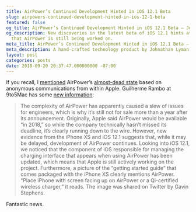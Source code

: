 ```yaml
---
title: AirPower’s Continued Development Hinted in iOS 12.1 Beta
slug: airpowers-continued-development-hinted-in-ios-12-1-beta
featured: false
og_title: AirPower’s Continued Development Hinted in iOS 12.1 Beta – Johnathan.org
og_description: New discoveries in the latest beta of iOS 12.1 hints at the possibility
  that AirPower is still being worked on.
meta_title: AirPower’s Continued Development Hinted in iOS 12.1 Beta – Johnathan.org
meta_description: A hand-crafted technology product by Johnathan Lyman
layout: post
categories: posts
date: 2018-09-20 20:37:47.000000000 -07:00
---
```


If you recall, I [mentioned](/additional-details-about-what-happened-to-airpower/) AirPower’s [almost-dead state](/additional-details-about-what-happened-to-airpower/) based on anonymous communications from within Apple. Guilherme Rambo at 9to5Mac has some [new information](https://9to5mac.com/2018/09/20/airpower-referenced-in-iphone-xs-packaging-ios-12-1-code-shows-continuing-development/):

>  The complexity of AirPower has apparently caused a slew of issues for engineers, which is why it’s still not for sale more than a year after its announcement. Originally, Apple said AirPower would be available “in 2018,” so while the company technically hasn’t missed its deadline, it’s clearly running down to the wire.
> However, new evidence from the iPhone XS and iOS 12.1 suggests that, while it may be delayed, development of AirPower continues.
>  Looking into iOS 12.1, we noticed that the component of iOS responsible for managing the charging interface that appears when using AirPower has been updated, which means that Apple is still actively working on the project.
> Furthermore, a picture of the “getting started guide” that comes packaged with the iPhone XS clearly mentions AirPower. “Place iPhone with screen facing up on AirPower or a Qi-certified wireless charger,” it reads. The image was shared on Twitter by Gavin Stephens.

Fantastic news.

